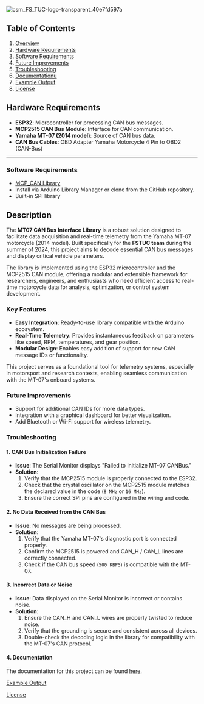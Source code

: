 ![csm_FS_TUC-logo-transparent_40e7fd597a](https://github.com/user-attachments/assets/2219371f-b14c-4e27-865a-f8f728e16e57)

## Table of Contents
1. [Overview](#overview)
2. [Hardware Requirements](#hardware-requirements)
3. [Software Requirements](#software-requirements)
4. [Future Improvements](#future-improvements)
5. [Troubleshooting](#Troubleshooting)
6. [Documentationu](#Documentation)
7. [Example Output](examples/output_example.md)
8. [License](License.txt)


## Hardware Requirements

- **ESP32**: Microcontroller for processing CAN bus messages.
- **MCP2515 CAN Bus Module**: Interface for CAN communication.
- **Yamaha MT-07 (2014 model)**: Source of CAN bus data.
- **CAN Bus Cables**: OBD Adapter Yamaha Motorcycle 4 Pin to OBD2 (CAN-Bus)

---
### Software Requirements
- [MCP_CAN Library](https://github.com/coryjfowler/MCP_CAN_lib)
- Install via Arduino Library Manager or clone from the GitHub repository.
- Built-in SPI library

## Description

The **MT07 CAN Bus Interface Library** is a robust solution designed to facilitate data acquisition and real-time telemetry from the Yamaha MT-07 motorcycle (2014 model). Built specifically for the **FSTUC team** during the summer of 2024, this project aims to decode essential CAN bus messages and display critical vehicle parameters.

The library is implemented using the ESP32 microcontroller and the MCP2515 CAN module, offering a modular and extensible framework for researchers, engineers, and enthusiasts who need efficient access to real-time motorcycle data for analysis, optimization, or control system development.

### Key Features

- **Easy Integration**: Ready-to-use library compatible with the Arduino ecosystem.
- **Real-Time Telemetry**: Provides instantaneous feedback on parameters like speed, RPM, temperatures, and gear position.
- **Modular Design**: Enables easy addition of support for new CAN message IDs or functionality.

This project serves as a foundational tool for telemetry systems, especially in motorsport and research contexts, enabling seamless communication with the MT-07's onboard systems.
### Future Improvements
- Support for additional CAN IDs for more data types.
- Integration with a graphical dashboard for better visualization.
- Add Bluetooth or Wi-Fi support for wireless telemetry.

### Troubleshooting

#### 1. CAN Bus Initialization Failure
- **Issue**: The Serial Monitor displays "Failed to initialize MT-07 CANBus."
- **Solution**:
  1. Verify that the MCP2515 module is properly connected to the ESP32.
  2. Check that the crystal oscillator on the MCP2515 module matches the declared value in the code (`8 MHz` or `16 MHz`).
  3. Ensure the correct SPI pins are configured in the wiring and code.

#### 2. No Data Received from the CAN Bus
- **Issue**: No messages are being processed.
- **Solution**:
  1. Verify that the Yamaha MT-07's diagnostic port is connected properly.
  2. Confirm the MCP2515 is powered and CAN_H / CAN_L lines are correctly connected.
  3. Check if the CAN bus speed (`500 KBPS`) is compatible with the MT-07.

#### 3. Incorrect Data or Noise
- **Issue**: Data displayed on the Serial Monitor is incorrect or contains noise.
- **Solution**:
  1. Ensure the CAN_H and CAN_L wires are properly twisted to reduce noise.
  2. Verify that the grounding is secure and consistent across all devices.
  3. Double-check the decoding logic in the library for compatibility with the MT-07's CAN protocol.

#### 4. Documentation

The documentation for this project can be found [here](docs/html/index.html).

[Example Output](examples/output_example.md)

[License](License.txt)

